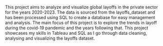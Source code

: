 This project aims to analyze and visualize global layoffs in the private sector for the years 2020-2023. The data is sourced from the layoffs_dataset and has been processed using SQL to create a database for easy management and analysis. The main focus of this project is to explore the trends in layoff during the covid-19 pandemic and the years following that. This project showcases my skills in Tableau and SQL as I go through data cleaning, analysing and visualizing the layoffs dataset.
